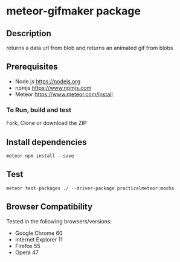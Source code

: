 # meteor-gifmaker package
## Description
returns a data url from blob and returns an animated gif from blobs
## Prerequisites
* Node.js https://nodejs.org
* npmjs https://www.npmjs.com
* Meteor https://www.meteor.com/install
### To Run, build and test
Fork, Clone or download the ZIP
## Install dependencies
```range
meteor npm install --save
```
 ## Test
 ```range
 meteor test-packages ./ --driver-package practicalmeteor:mocha
```
## Browser Compatibility
Tested in the following browsers/versions:
* Google Chrome 60
* Internet Explorer 11
* Firefox 55
* Opera 47